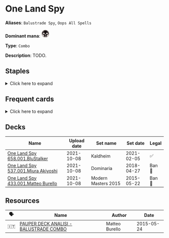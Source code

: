 # One Land Spy

**Aliases**: `Balustrade Spy`, `Oops All Spells`

**Dominant mana**: <img src="../resources/images/mana/B.png" width="25"/>

**Type**: `Combo`

**Description**: TODO.

## **Staples**

<details>
  <summary>Click here to expand</summary>
<a href="https://scryfall.com/card/ima/80/balustrade-spy"><img src="https://c1.scryfall.com/file/scryfall-cards/normal/front/d/2/d295ef8c-fe8f-49f2-8588-7f5782315fc7.jpg?1613386778" width="300"/></a>
<a href="https://scryfall.com/card/vma/106/cabal-ritual"><img src="https://c1.scryfall.com/file/scryfall-cards/normal/front/a/5/a5d85875-22da-4054-ae42-e85b472a6d5d.jpg?1562928510" width="300"/></a>
<a href="https://scryfall.com/card/5dn/112/conjurers-bauble"><img src="https://c1.scryfall.com/file/scryfall-cards/normal/front/2/d/2d32960e-d182-455f-8e74-eb11b10050da.jpg?1562876061" width="300"/></a>
<a href="https://scryfall.com/card/a25/82/dark-ritual"><img src="https://c1.scryfall.com/file/scryfall-cards/normal/front/9/5/95f27eeb-6f14-4db3-adb9-9be5ed76b34b.jpg?1618695764" width="300"/></a>
<a href="https://scryfall.com/card/rav/83/dimir-house-guard"><img src="https://c1.scryfall.com/file/scryfall-cards/normal/front/9/a/9a021caf-d9e7-470b-85be-3af42a3adfd3.jpg?1598914751" width="300"/></a>
<a href="https://scryfall.com/card/mmq/255/land-grant"><img src="https://c1.scryfall.com/file/scryfall-cards/normal/front/d/6/d6862005-32d1-473e-a28b-5dfc4b7782cd.jpg?1562383050" width="300"/></a>
<a href="https://scryfall.com/card/tpr/225/lotus-petal"><img src="https://c1.scryfall.com/file/scryfall-cards/normal/front/f/8/f85ab5f9-508e-45de-8fa1-ce1f16552ffc.jpg?1562432227" width="300"/></a>
<a href="https://scryfall.com/card/ody/151/morgue-theft"><img src="https://c1.scryfall.com/file/scryfall-cards/normal/front/9/3/937465ca-4cf7-4412-86eb-264efb0fdddd.jpg?1562922327" width="300"/></a>
<a href="https://scryfall.com/card/tsr/190/simian-spirit-guide"><img src="https://c1.scryfall.com/file/scryfall-cards/normal/front/0/e/0e57335d-4066-4d73-83cd-67a215e01a4e.jpg?1619397622" width="300"/></a>
<a href="https://scryfall.com/card/uma/115/songs-of-the-damned"><img src="https://c1.scryfall.com/file/scryfall-cards/normal/front/9/1/9133b267-295d-4987-b1d6-f32a85b66081.jpg?1547517061" width="300"/></a>
<a href="https://scryfall.com/card/tsr/141/street-wraith"><img src="https://c1.scryfall.com/file/scryfall-cards/normal/front/7/d/7d078cad-7f2b-4bef-b637-46aec9c8ed36.jpg?1619396291" width="300"/></a>
<a href="https://scryfall.com/card/me2/184/tinder-wall"><img src="https://c1.scryfall.com/file/scryfall-cards/normal/front/1/e/1e62598f-0a91-4cfd-9a28-c3bda61c9ead.jpg?1562867846" width="300"/></a>
<a href="https://scryfall.com/card/gpt/149/wild-cantor"><img src="https://c1.scryfall.com/file/scryfall-cards/normal/front/2/4/242dc29e-d8f5-4207-abbf-cf5425f08551.jpg?1593272918" width="300"/></a>

</details>


## **Frequent cards**

<details>
  <summary>Click here to expand</summary>
<a href="https://scryfall.com/card/tpr/125/anarchist"><img src="https://c1.scryfall.com/file/scryfall-cards/normal/front/9/6/966d56fd-4df8-4532-860c-371641630a70.jpg?1562430783" width="300"/></a>
<a href="https://scryfall.com/card/mm2/142/commune-with-nature"><img src="https://c1.scryfall.com/file/scryfall-cards/normal/front/a/5/a59eafb3-3ce6-4056-a7f7-8d0a8fc12294.jpg?1562265728" width="300"/></a>
<a href="https://scryfall.com/card/mh1/84/crypt-rats"><img src="https://c1.scryfall.com/file/scryfall-cards/normal/front/9/6/96916db2-5121-4ff1-880c-369744f11ecf.jpg?1562201594" width="300"/></a>
<a href="https://scryfall.com/card/arb/52/deadshot-minotaur"><img src="https://c1.scryfall.com/file/scryfall-cards/normal/front/a/a/aacb131b-74c9-4e6c-9466-27710bc9441f.jpg?1562643506" width="300"/></a>
<a href="https://scryfall.com/card/rtr/64/destroy-the-evidence"><img src="https://c1.scryfall.com/file/scryfall-cards/normal/front/b/c/bca53097-108d-457e-831c-e3d6cb499a41.jpg?1562792382" width="300"/></a>
<a href="https://scryfall.com/card/iko/10/drannith-healer"><img src="https://c1.scryfall.com/file/scryfall-cards/normal/front/f/f/ff5a821c-eaec-4f69-97c7-8299cdebc2f4.jpg?1591230232" width="300"/></a>
<a href="https://scryfall.com/card/iko/113/drannith-stinger"><img src="https://c1.scryfall.com/file/scryfall-cards/normal/front/6/1/612ee4be-e7a2-423c-a37c-7c6ca97f630e.jpg?1591227149" width="300"/></a>
<a href="https://scryfall.com/card/nph/35/gitaxian-probe"><img src="https://c1.scryfall.com/file/scryfall-cards/normal/front/9/9/995486ce-58bb-4753-a812-0ca73ef1a235.jpg?1562880052" width="300"/></a>
<a href="https://scryfall.com/card/csp/58/grim-harvest"><img src="https://c1.scryfall.com/file/scryfall-cards/normal/front/b/d/bdb1972f-2ef7-4fe2-8c8e-ab07f48a3176.jpg?1593275085" width="300"/></a>
<a href="https://scryfall.com/card/wth/71/haunting-misery"><img src="https://c1.scryfall.com/file/scryfall-cards/normal/front/9/3/939b83ba-8ba8-4b98-8a13-a037ba7805e9.jpg?1562802204" width="300"/></a>
<a href="https://scryfall.com/card/2xm/208/manamorphose"><img src="https://c1.scryfall.com/file/scryfall-cards/normal/front/f/a/faf9070e-14be-4ce5-a19a-6addc79359c1.jpg?1599708170" width="300"/></a>
<a href="https://scryfall.com/card/2xm/277/myr-retriever"><img src="https://c1.scryfall.com/file/scryfall-cards/normal/front/7/f/7f0149d4-0731-474a-a1c3-28c25e486c14.jpg?1599709634" width="300"/></a>
<a href="https://scryfall.com/card/tsr/130/pit-keeper"><img src="https://c1.scryfall.com/file/scryfall-cards/normal/front/5/f/5f731d16-d969-40a8-a002-4d40eb8f6bac.jpg?1619395876" width="300"/></a>
<a href="https://scryfall.com/card/2xm/291/springleaf-drum"><img src="https://c1.scryfall.com/file/scryfall-cards/normal/front/f/3/f3b3869b-6da1-4b01-a2e7-2018d478b6e5.jpg?1599709959" width="300"/></a>
<a href="https://scryfall.com/card/scg/132/wirewood-guardian"><img src="https://c1.scryfall.com/file/scryfall-cards/normal/front/e/8/e8676b1f-e37c-4ae1-9dbe-d000369fa422.jpg?1562536268" width="300"/></a>

</details>


## **Decks**

| Name | Upload date | Set name | Set date | Legal |
| -----| ----------- | -------- | -------- | ----- |
| [One Land Spy 658.001.BluStalker](https://www.mtggoldfish.com/deck/4351113) | 2021-10-08 | Kaldheim | 2021-02-05 | ✅ |
| [One Land Spy 537.001.Miura Akiyoshi](https://www.mtggoldfish.com/deck/4351112) | 2021-10-08 | Dominaria | 2018-04-27 | Ban 🔨 |
| [One Land Spy 433.001.Matteo Burello](https://www.mtggoldfish.com/deck/4351111) | 2021-10-08 | Modern Masters 2015 | 2015-05-22 | Ban 🔨 |



## **Resources**

| 🗣️ | Name | Author | Date |
| -- | ---- | ------ | ---- |
| 🇮🇹 | [PAUPER DECK ANALISI - BALUSTRADE COMBO](http://www.metagame.it/articoli-pauper/2261-pauper-deck-analisi-one-land-one-shot.html) | Matteo Burello | 2015-05-24   |

